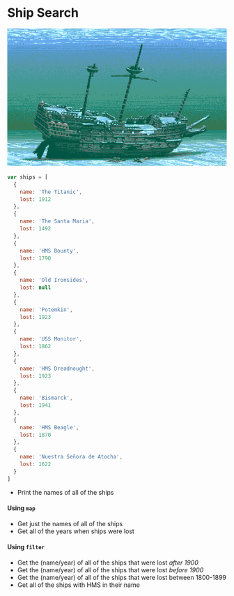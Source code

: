 # Ship Search

![Shipwreck](instructor/images/shipwreck.gif)

```js
var ships = [
  {
    name: 'The Titanic',
    lost: 1912
  },
  {
    name: 'The Santa Maria',
    lost: 1492
  },
  {
    name: 'HMS Bounty',
    lost: 1790
  },
  {
    name: 'Old Ironsides',
    lost: null
  },
  {
    name: 'Potemkin',
    lost: 1923
  },
  {
    name: 'USS Monitor',
    lost: 1862
  },
  {
    name: 'HMS Dreadnought',
    lost: 1923
  },
  {
    name: 'Bismarck',
    lost: 1941
  },
  {
    name: 'HMS Beagle',
    lost: 1870
  },
  {
    name: 'Nuestra Señora de Atocha',
    lost: 1622
  }
]
```

- Print the names of all of the ships

#### Using `map`

- Get just the names of all of the ships
- Get all of the years when ships were lost

#### Using `filter`

- Get the (name/year) of all of the ships that were lost *after 1900*
- Get the (name/year) of all of the ships that were lost *before 1900*
- Get the (name/year) of all of the ships that were lost between 1800-1899
- Get all of the ships with HMS in their name
